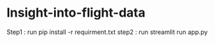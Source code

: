 # Insight-into-flight-data

Step1 : run pip install -r requirment.txt
step2 : run streamlit run app.py
